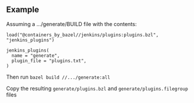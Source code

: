 ## Example

Assuming a .../generate/BUILD file with the contents:
```
load("@containers_by_bazel//jenkins/plugins:plugins.bzl", "jenkins_plugins")

jenkins_plugins(
  name = "generate",
  plugin_file = "plugins.txt",
)
```

Then run ```bazel build //.../generate:all```

Copy the resulting ```generate/plugins.bzl``` and ```generate/plugins.filegroup``` files

